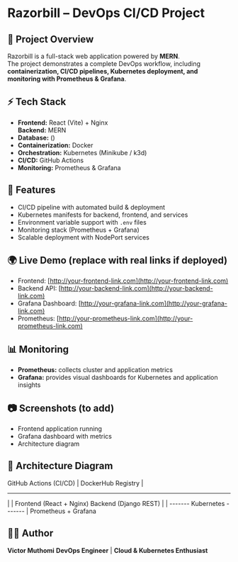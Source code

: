 # Razorbill – DevOps CI/CD Project

## 📌 Project Overview

Razorbill is a full-stack web application powered by **MERN**.  
The project demonstrates a complete DevOps workflow, including **containerization, CI/CD pipelines, Kubernetes deployment, and monitoring with Prometheus & Grafana**.

## ⚡ Tech Stack

- **Frontend:** React (Vite) + Nginx  
  **Backend:** MERN
- **Database:** ()
- **Containerization:** Docker
- **Orchestration:** Kubernetes (Minikube / k3d)
- **CI/CD:** GitHub Actions
- **Monitoring:** Prometheus & Grafana

## 🚀 Features

- CI/CD pipeline with automated build & deployment
- Kubernetes manifests for backend, frontend, and services
- Environment variable support with `.env` files
- Monitoring stack (Prometheus + Grafana)
- Scalable deployment with NodePort services

## 🌍 Live Demo (replace with real links if deployed)

- Frontend: [http://your-frontend-link.com](http://your-frontend-link.com)
- Backend API: [http://your-backend-link.com](http://your-backend-link.com)
- Grafana Dashboard: [http://your-grafana-link.com](http://your-grafana-link.com)
- Prometheus: [http://your-prometheus-link.com](http://your-prometheus-link.com)

## 📊 Monitoring

- **Prometheus:** collects cluster and application metrics
- **Grafana:** provides visual dashboards for Kubernetes and application insights

## 📷 Screenshots (to add)

- Frontend application running
- Grafana dashboard with metrics
- Architecture diagram

## 📐 Architecture Diagram

GitHub Actions (CI/CD)
|
DockerHub Registry
|

---

| |
Frontend (React + Nginx) Backend (Django REST)
| |
------- Kubernetes -------
|
Prometheus + Grafana

## 👨‍💻 Author

**Victor Muthomi**
**DevOps Engineer** | **Cloud & Kubernetes Enthusiast**
